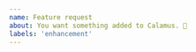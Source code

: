 ```yaml
---
name: Feature request
about: You want something added to Calamus. 🎉
labels: 'enhancement'
---
```



